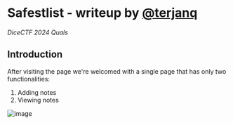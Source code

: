 # Safestlist - writeup by [@terjanq](https://twitter.com/terjanq)
*DiceCTF 2024 Quals*

## Introduction
After visiting the page we're welcomed with a single page that has only two functionalities:
1. Adding notes
2. Viewing notes
   
![image](https://github.com/justcatthefish/ctf-writeups/assets/11320896/0cac1a31-1d38-4841-b45d-5d7c0bacf897)

